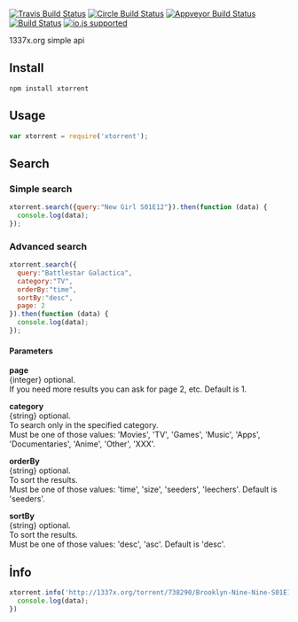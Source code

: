 [![Travis Build Status](http://img.shields.io/travis/ayhankuru/xtorrent.svg?style=flat-square)](https://travis-ci.org/ayhankuru/xtorrent) [![Circle Build Status](https://img.shields.io/circleci/project/ayhankuru/xtorrent.svg?style=flat-square)](https://circleci.com/gh/ayhankuru/xtorrent) [![Appveyor Build Status](https://img.shields.io/appveyor/ci/ayhankuru/xtorrent.svg?style=flat-square)](https://ci.appveyor.com/project/ayhankuru/xtorrent) [![Build Status](https://img.shields.io/david/ayhankuru/xtorrent.svg?style=flat-square)](https://david-dm.org/ayhankuru/xtorrent) [![io.js supported](https://img.shields.io/badge/io.js-supported-green.svg?style=flat-square)](https://iojs.org)



1337x.org simple api


## Install

```
npm install xtorrent
```

## Usage

```js
var xtorrent = require('xtorrent');
```

## Search

### Simple search

```js
xtorrent.search({query:"New Girl S01E12"}).then(function (data) {
  console.log(data);
});
```

### Advanced search

```js
xtorrent.search({
  query:"Battlestar Galactica", 
  category:"TV", 
  orderBy:"time", 
  sortBy:"desc",
  page: 2
}).then(function (data) {
  console.log(data);
});
```

#### Parameters

**page**  
{integer} optional.  
If you need more results you can ask for page 2, etc. Default is 1.  

**category**  
{string} optional.  
To search only in the specified category.  
Must be one of those values: 'Movies', 'TV', 'Games', 'Music', 'Apps', 'Documentaries', 'Anime', 'Other', 'XXX'.  

**orderBy**  
{string} optional.  
To sort the results.  
Must be one of those values: 'time', 'size', 'seeders', 'leechers'. Default is 'seeders'.  

**sortBy**  
{string} optional.  
To sort the results.   
Must be one of those values: 'desc', 'asc'. Default is 'desc'.  

## İnfo


```js
xtorrent.info('http://1337x.org/torrent/738290/Brooklyn-Nine-Nine-S01E15-HDTV-x264-2HD-ettv/').then(function (data) {
  console.log(data);
})
```

